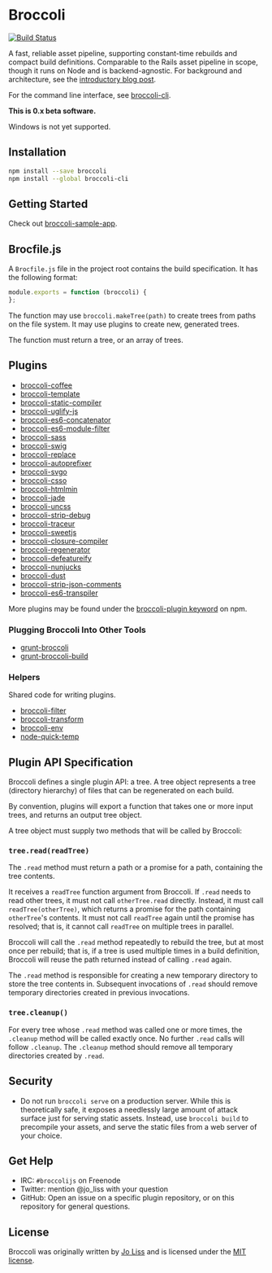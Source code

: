 # Broccoli

[![Build Status](https://travis-ci.org/joliss/broccoli.png?branch=master)](https://travis-ci.org/joliss/broccoli)

A fast, reliable asset pipeline, supporting constant-time rebuilds and compact
build definitions. Comparable to the Rails asset pipeline in scope, though it
runs on Node and is backend-agnostic. For background and architecture, see the
[introductory blog post](http://www.solitr.com/blog/2014/02/broccoli-first-release/).

For the command line interface, see
[broccoli-cli](https://github.com/joliss/broccoli-cli).

**This is 0.x beta software.**

Windows is not yet supported.

## Installation

```bash
npm install --save broccoli
npm install --global broccoli-cli
```

## Getting Started

Check out
[broccoli-sample-app](https://github.com/joliss/broccoli-sample-app).

## Brocfile.js

A `Brocfile.js` file in the project root contains the build specification. It
has the following format:

```js
module.exports = function (broccoli) {
};
```

The function may use `broccoli.makeTree(path)` to create trees from paths on
the file system. It may use plugins to create new, generated trees.

The function must return a tree, or an array of trees.

## Plugins

* [broccoli-coffee](https://github.com/joliss/broccoli-coffee)
* [broccoli-template](https://github.com/joliss/broccoli-template)
* [broccoli-static-compiler](https://github.com/joliss/broccoli-static-compiler)
* [broccoli-uglify-js](https://github.com/joliss/broccoli-uglify-js)
* [broccoli-es6-concatenator](https://github.com/joliss/broccoli-es6-concatenator)
* [broccoli-es6-module-filter](https://github.com/rpflorence/broccoli-es6-module-filter)
* [broccoli-sass](https://github.com/joliss/broccoli-sass)
* [broccoli-swig](https://github.com/shanielh/broccoli-swig)
* [broccoli-replace](https://github.com/outaTiME/broccoli-replace)
* [broccoli-autoprefixer](https://github.com/sindresorhus/broccoli-autoprefixer)
* [broccoli-svgo](https://github.com/sindresorhus/broccoli-svgo)
* [broccoli-csso](https://github.com/sindresorhus/broccoli-csso)
* [broccoli-htmlmin](https://github.com/sindresorhus/broccoli-htmlmin)
* [broccoli-jade](https://github.com/sindresorhus/broccoli-jade)
* [broccoli-uncss](https://github.com/sindresorhus/broccoli-uncss)
* [broccoli-strip-debug](https://github.com/sindresorhus/broccoli-strip-debug)
* [broccoli-traceur](https://github.com/sindresorhus/broccoli-traceur)
* [broccoli-sweetjs](https://github.com/sindresorhus/broccoli-sweetjs)
* [broccoli-closure-compiler](https://github.com/sindresorhus/broccoli-closure-compiler)
* [broccoli-regenerator](https://github.com/sindresorhus/broccoli-regenerator)
* [broccoli-defeatureify](https://github.com/sindresorhus/broccoli-defeatureify)
* [broccoli-nunjucks](https://github.com/sindresorhus/broccoli-nunjucks)
* [broccoli-dust](https://github.com/sindresorhus/broccoli-dust)
* [broccoli-strip-json-comments](https://github.com/sindresorhus/broccoli-strip-json-comments)
* [broccoli-es6-transpiler](https://github.com/sindresorhus/broccoli-es6-transpiler)

More plugins may be found under the [broccoli-plugin
keyword](https://www.npmjs.org/browse/keyword/broccoli-plugin) on npm.

### Plugging Broccoli Into Other Tools

* [grunt-broccoli](https://github.com/quandl/grunt-broccoli)
* [grunt-broccoli-build](https://github.com/ericf/grunt-broccoli-build)

### Helpers

Shared code for writing plugins.

* [broccoli-filter](https://github.com/joliss/broccoli-filter)
* [broccoli-transform](https://github.com/joliss/broccoli-transform)
* [broccoli-env](https://github.com/joliss/broccoli-env)
* [node-quick-temp](https://github.com/joliss/node-quick-temp)

## Plugin API Specification

Broccoli defines a single plugin API: a tree. A tree object represents a tree
(directory hierarchy) of files that can be regenerated on each build.

By convention, plugins will export a function that takes one or more input
trees, and returns an output tree object.

A tree object must supply two methods that will be called by Broccoli:

### `tree.read(readTree)`

The `.read` method must return a path or a promise for a path, containing the
tree contents.

It receives a `readTree` function argument from Broccoli. If `.read` needs to
read other trees, it must not call `otherTree.read` directly. Instead, it must
call `readTree(otherTree)`, which returns a promise for the path containing
`otherTree`'s contents. It must not call `readTree` again until the promise
has resolved; that is, it cannot call `readTree` on multiple trees in
parallel.

Broccoli will call the `.read` method repeatedly to rebuild the tree, but at
most once per rebuild; that is, if a tree is used multiple times in a build
definition, Broccoli will reuse the path returned instead of calling `.read`
again.

The `.read` method is responsible for creating a new temporary directory to
store the tree contents in. Subsequent invocations of `.read` should remove
temporary directories created in previous invocations.

### `tree.cleanup()`

For every tree whose `.read` method was called one or more times, the
`.cleanup` method will be called exactly once. No further `.read` calls will
follow `.cleanup`. The `.cleanup` method should remove all temporary
directories created by `.read`.

## Security

* Do not run `broccoli serve` on a production server. While this is
  theoretically safe, it exposes a needlessly large amount of attack surface
  just for serving static assets. Instead, use `broccoli build` to precompile
  your assets, and serve the static files from a web server of your choice.

## Get Help

* IRC: `#broccolijs` on Freenode
* Twitter: mention @jo_liss with your question
* GitHub: Open an issue on a specific plugin repository, or on this
  repository for general questions.

## License

Broccoli was originally written by [Jo Liss](http://www.solitr.com/) and is
licensed under the [MIT license](LICENSE.md).
